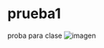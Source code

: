 # prueba1
proba para clase 
![imagen](http://imagenesparacelulares.net/wp-content/uploads/2014/09/427053.jpg)
